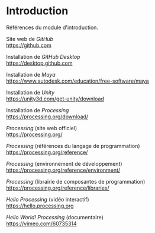 # Introduction

Références du module d'introduction.

Site web de *GitHub*  
https://github.com

Installation de *GitHub Desktop*  
https://desktop.github.com

Installation de *Maya*  
https://www.autodesk.com/education/free-software/maya

Installation de *Unity*  
https://unity3d.com/get-unity/download

Installation de *Processing*  
https://processing.org/download/

*Processing* (site web officiel)  
https://processing.org/

*Processing* (références du langage de programmation)  
https://processing.org/reference/

*Processing* (environnement de développement)  
https://processing.org/reference/environment/

*Processing* (librairie de composantes de programmation)  
https://processing.org/reference/libraries/

*Hello Processing* (vidéo interactif)  
https://hello.processing.org

*Hello World! Processing* (documentaire)  
https://vimeo.com/60735314
